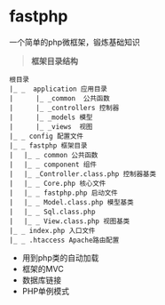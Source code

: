 # fastphp
一个简单的php微框架，锻炼基础知识
> **框架目录结构**
```
根目录
|_ _  application 应用目录
|   　 |_ _common  公共函数  
|  　  |_ _controllers 控制器
|  　  |_ _models 模型
|   　 |_ _views  视图 
|_ _ config 配置文件
|_ _ fastphp 框架目录
|　 |_ _ common 公共函数
| 　|_ _ component 组件
|　 |_ _Controller.class.php 控制器基类
| 　|_ _ Core.php 核心文件
|　 |_ _ fastphp.php 启动文件
| 　|_ _ Model.class.php 模型基类
|　 |_ _ Sql.class.php 
| 　|_ _ View.class.php 视图基类
|_ _ index.php 入口文件
|_ _ .htaccess Apache路由配置 
```
 - 用到php类的自动加载
 - 框架的MVC
 - 数据库链接
 - PHP单例模式　
